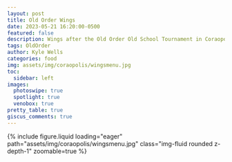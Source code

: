 ```yaml
---
layout: post
title: Old Order Wings
date: 2023-05-21 16:20:00-0500
featured: false
description: Wings after the Old Order Old School Tournament in Coraopolis, PA
tags: OldOrder
author: Kyle Wells
categories: food
img: assets/img/coraopolis/wingsmenu.jpg
toc:
  sidebar: left
images:
  photoswipe: true
  spotlight: true
  venobox: true
pretty_table: true
giscus_comments: true
---
```


{% include figure.liquid loading="eager" path="assets/img/coraopolis/wingsmenu.jpg" class="img-fluid rounded z-depth-1" zoomable=true %}
